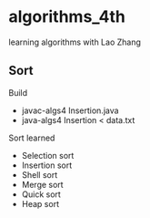 # algorithms_4th
learning algorithms with Lao Zhang

## Sort 

Build 
- javac-algs4 Insertion.java
- java-algs4 Insertion < data.txt

Sort learned
- Selection sort 
- Insertion sort 
- Shell sort
- Merge sort
- Quick sort
- Heap sort
